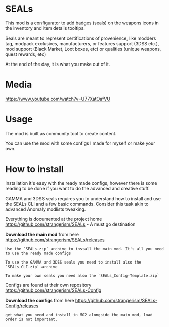 # SEALs

This mod is a configurator to add badges (seals) on the weapons icons in the inventory and item details tooltips.

Seals are meant to represent certifications of provenience, like modders tag, modpack exclusives, manufacturers, or features support (3DSS etc.), mod support (Black Market, Loot boxes, etc) or qualities (unique weapons, quest rewards, etc)   

At the end of the day, it is what you make out of it.

# Media

https://www.youtube.com/watch?v=U77XatOafVU

# Usage

The mod is built as community tool to create content. 

You can use the mod with some configs I made for myself or make your own.

# How to install

Installation it's easy with the ready made configs, however there is some reading to be done if you want to do the advanced and creative stuff.

GAMMA and 3DSS seals requires you to understand how to install and use the SEALs CLI and a few basic commands. Consider this task akin to advanced Anomaly modlists tweaking.

Everything is documented at the project home https://github.com/strangerism/SEALs - A must go destination

**Download the main mod** from here https://github.com/strangerism/SEALs/releases

    Use the `SEALs.zip` archive to install the main mod. It's all you need to use the ready made configs 

    To use the GAMMA and 3DSS seals you need to install also the `SEALs_CLI.zip` archive

    To make your own seals you need also the `SEALs_Config-Template.zip`

Configs are found at their own repository https://github.com/strangerism/SEALs-Config

**Download the configs** from here https://github.com/strangerism/SEALs-Config/releases

    get what you need and install in MO2 alongside the main mod, load order is not important.


